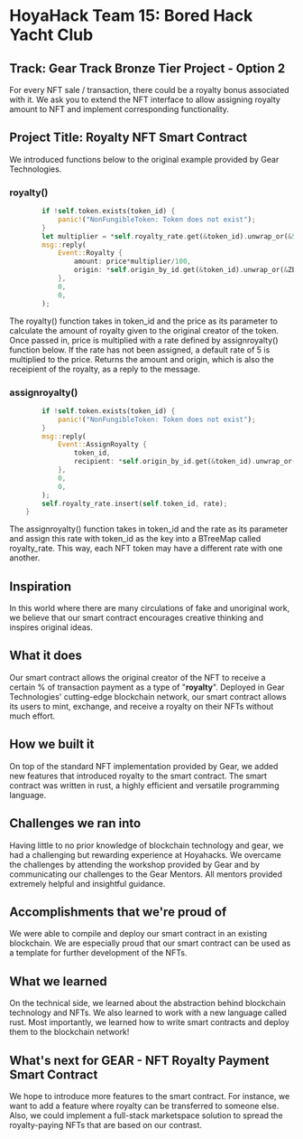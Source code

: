 # HoyaHack Team 15: Bored Hack Yacht Club

## Track: Gear Track Bronze Tier Project - Option 2
For every NFT sale / transaction, there could be a royalty bonus associated with it. We ask you to extend the NFT interface to allow assigning royalty amount to NFT and implement corresponding functionality.

## Project Title: Royalty NFT Smart Contract

We introduced functions below to the original example provided by Gear Technologies. 

### royalty()
```rust    fn royalty(&mut self, token_id: U256, price: u64) {
        if !self.token.exists(token_id) {
            panic!("NonFungibleToken: Token does not exist");
        }
        let multiplier = *self.royalty_rate.get(&token_id).unwrap_or(&5);
        msg::reply(
            Event::Royalty {
                amount: price*multiplier/100,
                origin: *self.origin_by_id.get(&token_id).unwrap_or(&ZERO_ID),
            },
            0,
            0,
        );
```
The royalty() function takes in token_id and the price as its parameter to calculate the amount of royalty given to the original creator of the token. Once passed in, price is multiplied with a rate defined by assignroyalty() function below. If the rate has not been assigned, a default rate of 5 is multiplied to the price. Returns the amount and origin, which is also the receipient of the royalty, as a reply to the message. 

### assignroyalty()
```rust     fn assignroyalty(&mut self, token_id: U256, rate: u64) {
        if !self.token.exists(token_id) {
            panic!("NonFungibleToken: Token does not exist");
        }
        msg::reply(
            Event::AssignRoyalty {
                token_id,
                recipient: *self.origin_by_id.get(&token_id).unwrap_or(&ZERO_ID),
            },
            0,
            0,
        );
        self.royalty_rate.insert(self.token_id, rate);
    }
 ```
 The assignroyalty() function takes in token_id and the rate as its parameter and assign this rate with token_id as the key into a BTreeMap called royalty_rate. This way, each NFT token may have a different rate with one another. 
 
## Inspiration

In this world where there are many circulations of fake and unoriginal work, we believe that our smart contract encourages creative thinking and inspires original ideas. 

## What it does

Our smart contract allows the original creator of the NFT to receive a certain % of transaction payment as a type of "**royalty**". Deployed in Gear Technologies' cutting-edge blockchain network, our smart contract allows its users to mint, exchange, and receive a royalty on their NFTs without much effort. 

## How we built it

On top of the standard NFT implementation provided by Gear, we added new features that introduced royalty to the smart contract. The smart contract was written in rust, a highly efficient and versatile programming language. 

## Challenges we ran into

Having little to no prior knowledge of blockchain technology and gear, we had a challenging but rewarding experience at Hoyahacks. We overcame the challenges by attending the workshop provided by Gear and by communicating our challenges to the Gear Mentors. All mentors provided extremely helpful and insightful guidance. 

## Accomplishments that we're proud of

We were able to compile and deploy our smart contract in an existing blockchain. We are especially proud that our smart contract can be used as a template for further development of the NFTs. 

## What we learned

On the technical side, we learned about the abstraction behind blockchain technology and NFTs. We also learned to work with a new language called rust. Most importantly, we learned how to write smart contracts and deploy them to the blockchain network!

## What's next for GEAR - NFT Royalty Payment Smart Contract

We hope to introduce more features to the smart contract.  For instance, we want to add a feature where royalty can be transferred to someone else. Also, we could implement a full-stack marketspace solution to spread the royalty-paying NFTs that are based on our contrast.

